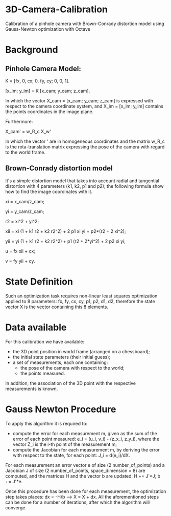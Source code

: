 # 3D-Camera-Calibration

Calibration of a pinhole camera with Brown-Conrady distortion model using Gauss-Newton optimization with Octave

# Background

## Pinhole Camera Model:

K = [fx, 0, cx;
     0, fy, cy;
     0,  0,  1].
     
[x_im; y_im] = K [x_cam; y_cam; z_cam].
 
In which the vector X_cam = [x_cam; y_cam; z_cam] is expressed with respect to the camera coordinate system, and X_im = [x_im; y_im] contains the points 
coordinates in the image plane.

Furthermore:

X_cam' = w_R_c X_w' 

In which the vector ' are in homogeneous coordinates and the matrix w_R_c is the rota-translation matrix expressing the pose of the camera with regard to 
the world frame.
 
## Brown-Conrady distortion model

It's a simple distortion model that takes into account radial and tangential distortion with 4 parameters (k1, k2, p1 and p2); the following formula show how 
to find the image coordinates with it.

xi = x_cam/z_cam;

yi = y_cam/z_cam;

r2 = xi^2 + yi^2;

xii = xi (1 + k1 r2 + k2 r2^2) + 2 p1 xi yi + p2*(r2 + 2 xi^2);

yii = yi (1 + k1 r2 + k2 r2^2) + p1 (r2 + 2*yi^2) + 2 p2 xi yi;

u = fx xii + cx;

v = fy yii + cy.

# State Definition

Such an optimization task requires non-linear least squares optimization applied to 8 parameters: fx, fy, cx, cy, p1, p2, d1, d2, therefore the state vector X
is the vector containing this 8 elements.

# Data available

For this calibration we have available: 
   - the 3D point position in world frame (arranged on a chessboard);
   - the initial state parameters (their initial guess);
   - a set of measurements, each one containing:
      * the pose of the camera with respect to the world;
      * the points measured.
      
In addition, the association of the 3D point with the respective measurements is known.

# Gauss Newton Procedure

To apply this algorithm it is required to:

   - compute the error for each measurement m, given as the sum of the error of each point measured: e_i = (u_i, v_i) - (z_x_i, z_y_i), where the vector 
Z_i is the i-th point of the measurement m;
   - compute the Jacobian for each measurement m, by deriving the error with respect to the state, for each point: J_i = d(e_i)/dX.

For each measurement an error vector e of size (2 number_of_points) and a Jacobian J of size (2 number_of_points, space_dimension = 8) are computed, and the matrices H and the vector b are updated: H += J'*J; b += J'*e.

Once this procedure has been done for each measurement, the optimization step takes places: dx = -H\b --> X = X + dx. All the aforementioned steps can be done for  a number of iterations, after which the algorithm will converge.
